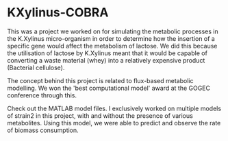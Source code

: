 # KXylinus-COBRA

This was a project we worked on for simulating the metabolic processes in the K.Xylinus micro-organism in order to determine how the insertion of a specific gene would affect the metabolism of lactose. We did this because the utilisation of lactose by K.Xylinus meant that it would be capable of converting a waste material (whey) into a relatively expensive product (Bacterial cellulose).

The concept behind this project is related to flux-based metabolic modelling. We won the 'best computational model' award at the GOGEC conference through this.

Check out the MATLAB model files. I exclusively worked on multiple models of strain2 in this project, with and without the presence of various metabolites. Using this model, we were able to predict and observe the rate of biomass consumption.
